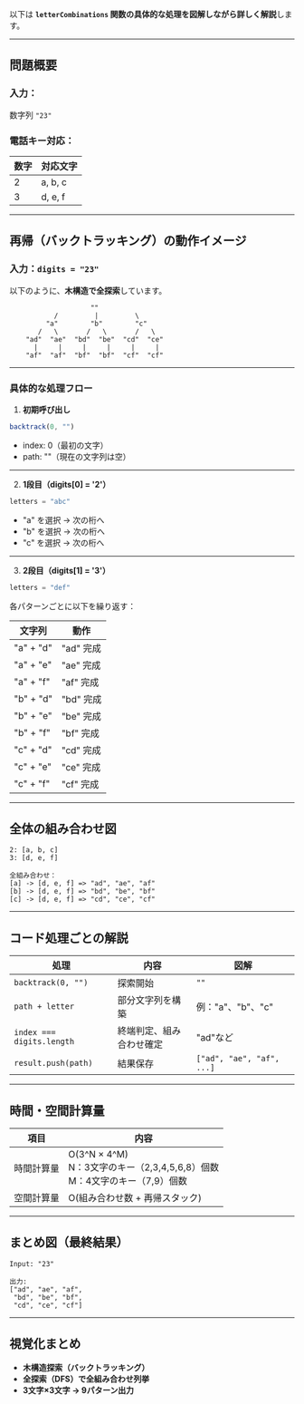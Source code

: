 以下は **`letterCombinations` 関数の具体的な処理を図解しながら詳しく解説**します。

---

## **問題概要**

### 入力：

数字列 `"23"`

### 電話キー対応：

| 数字 | 対応文字    |
| -- | ------- |
| 2  | a, b, c |
| 3  | d, e, f |

---

## **再帰（バックトラッキング）の動作イメージ**

### 入力：`digits = "23"`

以下のように、**木構造で全探索**しています。

```
                    ""
           /         |         \
         "a"        "b"        "c"
       /   \       /   \       /   \
    "ad"  "ae"  "bd"  "be"  "cd"  "ce"
      |     |     |     |     |     |
    "af"  "af"  "bf"  "bf"  "cf"  "cf"
```

---

### **具体的な処理フロー**

1. **初期呼び出し**

```typescript
backtrack(0, "")
```

* index: 0（最初の文字）
* path: ""（現在の文字列は空）

---

2. **1段目（digits\[0] = '2'）**

```typescript
letters = "abc"
```

* "a" を選択 → 次の桁へ
* "b" を選択 → 次の桁へ
* "c" を選択 → 次の桁へ

---

3. **2段目（digits\[1] = '3'）**

```typescript
letters = "def"
```

各パターンごとに以下を繰り返す：

| 文字列       | 動作      |
| --------- | ------- |
| "a" + "d" | "ad" 完成 |
| "a" + "e" | "ae" 完成 |
| "a" + "f" | "af" 完成 |
| "b" + "d" | "bd" 完成 |
| "b" + "e" | "be" 完成 |
| "b" + "f" | "bf" 完成 |
| "c" + "d" | "cd" 完成 |
| "c" + "e" | "ce" 完成 |
| "c" + "f" | "cf" 完成 |

---

## **全体の組み合わせ図**

```
2: [a, b, c]
3: [d, e, f]

全組み合わせ：
[a] -> [d, e, f] => "ad", "ae", "af"
[b] -> [d, e, f] => "bd", "be", "bf"
[c] -> [d, e, f] => "cd", "ce", "cf"
```

---

## **コード処理ごとの解説**

| 処理                        | 内容           | 図解                        |
| ------------------------- | ------------ | ------------------------- |
| `backtrack(0, "")`        | 探索開始         | `""`                      |
| `path + letter`           | 部分文字列を構築     | 例："a"、"b"、"c"             |
| `index === digits.length` | 終端判定、組み合わせ確定 | "ad"など                    |
| `result.push(path)`       | 結果保存         | `["ad", "ae", "af", ...]` |

---

## **時間・空間計算量**

| 項目    | 内容                                                             |
| ----- | -------------------------------------------------------------- |
| 時間計算量 | O(3^N × 4^M) <br> N：3文字のキー（2,3,4,5,6,8）個数 <br> M：4文字のキー（7,9）個数 |
| 空間計算量 | O(組み合わせ数 + 再帰スタック)                                             |

---

## **まとめ図（最終結果）**

```
Input: "23"

出力: 
["ad", "ae", "af",
 "bd", "be", "bf",
 "cd", "ce", "cf"]
```

---

## **視覚化まとめ**

* **木構造探索（バックトラッキング）**
* **全探索（DFS）で全組み合わせ列挙**
* **3文字×3文字 → 9パターン出力**
